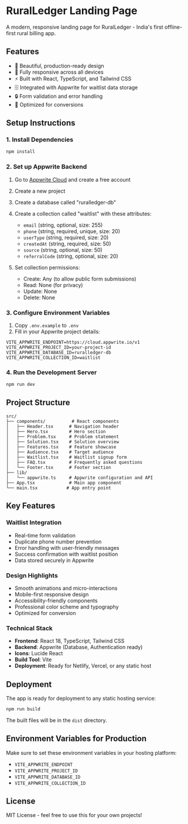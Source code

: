 # RuralLedger Landing Page

A modern, responsive landing page for RuralLedger - India's first offline-first rural billing app.

## Features

- 🎨 Beautiful, production-ready design
- 📱 Fully responsive across all devices
- ⚡ Built with React, TypeScript, and Tailwind CSS
- 🗄️ Integrated with Appwrite for waitlist data storage
- 🔒 Form validation and error handling
- 🎯 Optimized for conversions

## Setup Instructions

### 1. Install Dependencies

```bash
npm install
```

### 2. Set up Appwrite Backend

1. Go to [Appwrite Cloud](https://cloud.appwrite.io) and create a free account
2. Create a new project
3. Create a database called "ruralledger-db"
4. Create a collection called "waitlist" with these attributes:
   - `email` (string, optional, size: 255)
   - `phone` (string, required, unique, size: 20)
   - `userType` (string, required, size: 20)
   - `createdAt` (string, required, size: 50)
   - `source` (string, optional, size: 50)
   - `referralCode` (string, optional, size: 20)

5. Set collection permissions:
   - Create: Any (to allow public form submissions)
   - Read: None (for privacy)
   - Update: None
   - Delete: None

### 3. Configure Environment Variables

1. Copy `.env.example` to `.env`
2. Fill in your Appwrite project details:

```env
VITE_APPWRITE_ENDPOINT=https://cloud.appwrite.io/v1
VITE_APPWRITE_PROJECT_ID=your-project-id
VITE_APPWRITE_DATABASE_ID=ruralledger-db
VITE_APPWRITE_COLLECTION_ID=waitlist
```

### 4. Run the Development Server

```bash
npm run dev
```

## Project Structure

```
src/
├── components/          # React components
│   ├── Header.tsx      # Navigation header
│   ├── Hero.tsx        # Hero section
│   ├── Problem.tsx     # Problem statement
│   ├── Solution.tsx    # Solution overview
│   ├── Features.tsx    # Feature showcase
│   ├── Audience.tsx    # Target audience
│   ├── Waitlist.tsx    # Waitlist signup form
│   ├── FAQ.tsx         # Frequently asked questions
│   └── Footer.tsx      # Footer section
├── lib/
│   └── appwrite.ts     # Appwrite configuration and API
├── App.tsx             # Main app component
└── main.tsx           # App entry point
```

## Key Features

### Waitlist Integration
- Real-time form validation
- Duplicate phone number prevention
- Error handling with user-friendly messages
- Success confirmation with waitlist position
- Data stored securely in Appwrite

### Design Highlights
- Smooth animations and micro-interactions
- Mobile-first responsive design
- Accessibility-friendly components
- Professional color scheme and typography
- Optimized for conversion

### Technical Stack
- **Frontend**: React 18, TypeScript, Tailwind CSS
- **Backend**: Appwrite (Database, Authentication ready)
- **Icons**: Lucide React
- **Build Tool**: Vite
- **Deployment**: Ready for Netlify, Vercel, or any static host

## Deployment

The app is ready for deployment to any static hosting service:

```bash
npm run build
```

The built files will be in the `dist` directory.

## Environment Variables for Production

Make sure to set these environment variables in your hosting platform:

- `VITE_APPWRITE_ENDPOINT`
- `VITE_APPWRITE_PROJECT_ID`
- `VITE_APPWRITE_DATABASE_ID`
- `VITE_APPWRITE_COLLECTION_ID`

## License

MIT License - feel free to use this for your own projects!